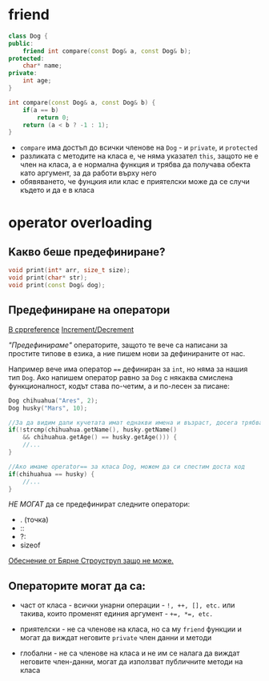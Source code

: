 # friend

```c++
class Dog {
public:
    friend int compare(const Dog& a, const Dog& b);
protected:
    char* name;
private:
    int age;
}

int compare(const Dog& a, const Dog& b) {
    if(a == b)
        return 0;
    return (a < b ? -1 : 1);
}
```
- `compare` има достъп до всички членове на `Dog` - и `private`, и `protected`
- разликата с методите на класа е, че няма указател `this`, защото не е член на класа, а е нормална функция и трябва да получава обекта като аргумент, за да работи върху него
- обявяването, че фунцкия или клас е приятелски може да се случи където и да е в класа

# operator overloading
## Kакво беше предефиниране?
```c++
void print(int* arr, size_t size);
void print(char* str);
void print(const Dog& dog);
```

## Предефиниране на оператори
[В cppreference](https://en.cppreference.com/w/cpp/language/operators)
[Increment/Decrement](https://en.cppreference.com/w/cpp/language/operator_incdec)

*"Предефинираме"* операторите, защото те вече са написани за простите типове в езика, а ние пишем нови за дефинираните от нас.

Например вече има оператор `==` дефиниран за `int`, но няма за нашия тип `Dog`. Ако напишем оператор равно за `Dog` с някаква смислена функционалност, кодът става по-четим, а и по-лесен за писане:

```c++
Dog chihuahua("Ares", 2);
Dog husky("Mars", 10);

//За да видим дали кучетата имат еднакви имена и възраст, досега трябваше да правим така:
if(!strcmp(chihuahua.getName(), husky.getName() 
    && chihuahua.getAge() == husky.getAge())) {
    //...
}

//Ако имаме operator== за класа Dog, можем да си спестим доста код
if(chihuahua == husky) {
    //...
}
```

*НЕ МОГАТ* да се предефинират следните оператори:
- . (точка) 
- :: 
- ?: 
- sizeof    

[Обеснение от Бярне Строуструп защо не може.](https://www.stroustrup.com/bs_faq2.html#overload-dot]) 

## Операторите могат да са:
- част от класа - всички унарни операции - `!, ++, [], etc.` или такива, които променят единия аргумент - `+=, *=, etc.` 

- приятелски - не са членове на класа, но са му `friend` функции и могат да виждат неговите `private` член данни и методи   

- глобални - не са членове на класа и не им се налага да виждат неговите член-данни, могат да използват публичните методи на класа

